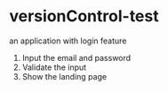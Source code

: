 # versionControl-test
an application with login feature

1. Input the email and password
2. Validate the input
3. Show the landing page
